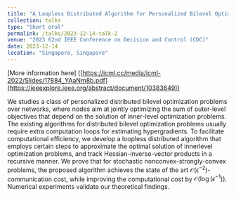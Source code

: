 ```yaml
---
title: "A Loopless Distributed Algorithm for Personalized Bilevel Optimization"
collection: talks
type: "Short oral"
permalink: /talks/2023-12-14-talk-2
venue: "2023 62nd IEEE Conference on Decision and Control (CDC)"
date: 2023-12-14
location: "Singapore, Singapore"
---
```


[More information here] ([https://icml.cc/media/icml-2022/Slides/17884_YAaNm8b.pdf](https://ieeexplore.ieee.org/abstract/document/10383649))

We studies a class of personalized distributed bilevel optimization problems over networks, where nodes aim at jointly optimizing the sum of outer-level objectives that depend on the solution of inner-level optimization problems. The existing algorithms for distributed bilevel optimization problems usually require extra computation loops for estimating hypergradients. To facilitate computational efficiency, we develop a loopless distributed algorithm that employs certain steps to approximate the optimal solution of innerlevel optimization problems, and track Hessian-inverse-vector products in a recursive manner. We prove that for stochastic nonconvex-strongly-convex problems, the proposed algorithm achieves the state of the art $\mathcal{O}(\epsilon ^{-2})$-communication cost, while improving the computational cost by $\mathcal{O}(\log(\epsilon ^{-1}))$. Numerical experiments validate our theoretical findings.
